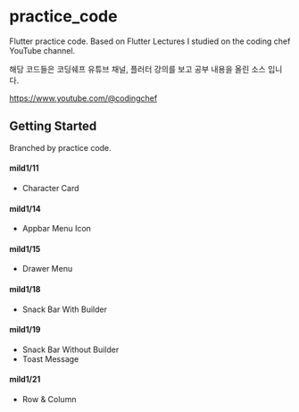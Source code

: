 # practice_code

Flutter practice code.
Based on Flutter Lectures I studied on the coding chef YouTube channel.

해당 코드들은 코딩쉐프 유튜브 채널, 플러터 강의를 보고 공부 내용을 올린 소스 입니다.

https://www.youtube.com/@codingchef

## Getting Started
Branched by practice code.

#### mild1/11 <br>
* Character Card

#### mild1/14 <br>
* Appbar Menu Icon

#### mild1/15 <br>
* Drawer Menu

#### mild1/18 <br>
* Snack Bar With Builder

#### mild1/19 <br>
* Snack Bar Without Builder
* Toast Message

#### mild1/21 <br>
* Row & Column
